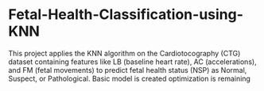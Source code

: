 # Fetal-Health-Classification-using-KNN
This project applies the KNN algorithm on the Cardiotocography (CTG) dataset containing features like LB (baseline heart rate), AC (accelerations), and FM (fetal movements) to predict fetal health status (NSP) as Normal, Suspect, or Pathological.
Basic model is created optimization is remaining 
